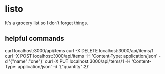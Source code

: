 # listo
It's a grocery list so I don't forget things.


## helpful commands 
curl localhost:3000/api/items
curl -X DELETE localhost:3000/api/items/1
curl -X POST localhost:3000/api/items -H 'Content-Type: application/json' -d '{"name":"one"}'
curl -X PUT localhost:3000/api/items/1 -H 'Content-Type: application/json' -d '{"quantity":2}'
